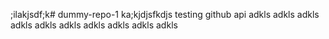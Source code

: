 ;ilakjsdf;k# dummy-repo-1
ka;kjdjsfkdjs
testing github api
adkls
adkls
adkls
adkls
adkls
adkls
adkls
adkls
adkls
adkls
